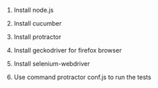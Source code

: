 1. Install node.js
2. Install cucumber
3. Install protractor
4. Install geckodriver for firefox browser
5. Install selenium-webdriver

6. Use command protractor conf.js to run the tests

